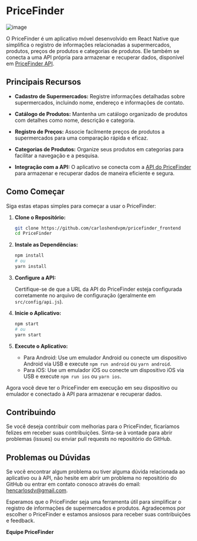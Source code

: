 # PriceFinder 

![image](https://github.com/carloshendvpm/pricefinder_frontend/assets/80500801/66efb508-8bfc-48d5-9151-a6950af3726e)

O PriceFinder é um aplicativo móvel desenvolvido em React Native que simplifica o registro de informações relacionadas a supermercados, produtos, preços de produtos e categorias de produtos. Ele também se conecta a uma API própria para armazenar e recuperar dados, disponível em [PriceFinder API](https://github.com/carloshendvpm/PriceFinder_api).

## Principais Recursos

- **Cadastro de Supermercados:** Registre informações detalhadas sobre supermercados, incluindo nome, endereço e informações de contato.

- **Catálogo de Produtos:** Mantenha um catálogo organizado de produtos com detalhes como nome, descrição e categoria.

- **Registro de Preços:** Associe facilmente preços de produtos a supermercados para uma comparação rápida e eficaz.

- **Categorias de Produtos:** Organize seus produtos em categorias para facilitar a navegação e a pesquisa.

- **Integração com a API:** O aplicativo se conecta com a [API do PriceFinder](https://github.com/carloshendvpm/PriceFinder_api) para armazenar e recuperar dados de maneira eficiente e segura.

## Como Começar

Siga estas etapas simples para começar a usar o PriceFinder:

1. **Clone o Repositório:**

   ```bash
   git clone https://github.com/carloshendvpm/pricefinder_frontend
   cd PriceFinder
   ```

2. **Instale as Dependências:**

   ```bash
   npm install
   # ou
   yarn install
   ```

3. **Configure a API:**

   Certifique-se de que a URL da API do PriceFinder esteja configurada corretamente no arquivo de configuração (geralmente em `src/config/api.js`).

4. **Inicie o Aplicativo:**

   ```bash
   npm start
   # ou
   yarn start
   ```

5. **Execute o Aplicativo:**

   - Para Android: Use um emulador Android ou conecte um dispositivo Android via USB e execute `npm run android` ou `yarn android`.
   - Para iOS: Use um emulador iOS ou conecte um dispositivo iOS via USB e execute `npm run ios` ou `yarn ios`.

Agora você deve ter o PriceFinder em execução em seu dispositivo ou emulador e conectado à API para armazenar e recuperar dados.

## Contribuindo

Se você deseja contribuir com melhorias para o PriceFinder, ficaríamos felizes em receber suas contribuições. Sinta-se à vontade para abrir problemas (issues) ou enviar pull requests no repositório do GitHub.

## Problemas ou Dúvidas

Se você encontrar algum problema ou tiver alguma dúvida relacionada ao aplicativo ou à API, não hesite em abrir um problema no repositório do GitHub ou entrar em contato conosco através do email: [hencarlosdv@gmail.com](mailto:hencarlosdv@gmail.com).



Esperamos que o PriceFinder seja uma ferramenta útil para simplificar o registro de informações de supermercados e produtos. Agradecemos por escolher o PriceFinder e estamos ansiosos para receber suas contribuições e feedback.

**Equipe PriceFinder**
